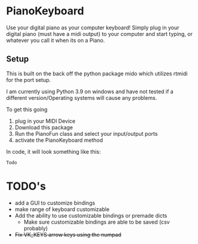 # PianoKeyboard
Use your digital piano as your computer keyboard!
Simply plug in your digital piano (must have a midi output) to your computer and start typing, or whatever you call it when its on a Piano.

## Setup
This is built on the back off the python package mido which utilizes rtmidi for the port setup.

I am currently using Python 3.9 on windows and have not tested if a different version/Operating systems will cause any problems.

To get this going
1. plug in your MIDI Device
2. Download this package
3. Run the PianoFun class and select your input/output ports
4. activate the PianoKeyboard method

In code, it will look something like this:

`Todo`




# TODO's

- add a GUI to customize bindings
- make range of keyboard customizable
- Add the ability to use customizable bindings or premade dicts
   - Make sure customizable bindings are able to be saved (csv probably)
- ~~Fix VK_KEYS arrow keys using the numpad~~

